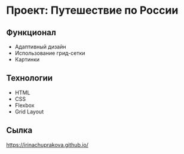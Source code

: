 # Проект: Путешествие по России

## Функционал
* Адаптивный дизайн
* Использование грид-сетки
* Картинки
## Технологии
* HTML
* CSS
* Flexbox
* Grid Layout

## Сылка 
https://irinachuprakova.github.io/

